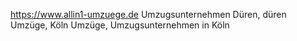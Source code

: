 https://www.allin1-umzuege.de
Umzugsunternehmen Düren, düren Umzüge, Köln Umzüge, Umzugsunternehmen in Köln
